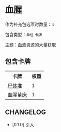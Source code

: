 # 血腥

作为补充包选项时数量：`4`

包含类型：`单位` `卡牌`

主题：血液资源的大量获取

## 包含卡牌

卡牌 | 权重
--- | ---
[尸体堆](../卡牌/尸体堆.md) | 1
[血腥苗床](../卡牌/血腥苗床.md) | 1

## CHANGELOG

- [0.1.0] 引入
